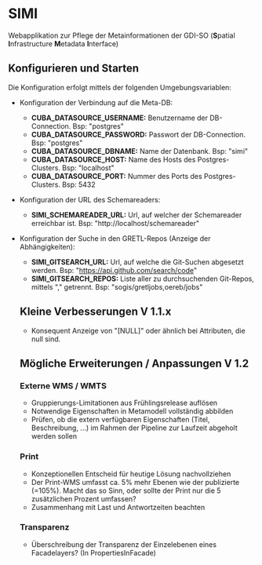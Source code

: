 # SIMI

Webapplikation zur Pflege der Metainformationen der GDI-SO (**S**patial **I**nfrastructure **M**etadata **I**nterface)

## Konfigurieren und Starten

Die Konfiguration erfolgt mittels der folgenden Umgebungsvariablen:

* Konfiguration der Verbindung auf die Meta-DB:
  * **CUBA_DATASOURCE_USERNAME:** Benutzername der DB-Connection. Bsp: "postgres"
  * **CUBA_DATASOURCE_PASSWORD:** Passwort der DB-Connection. Bsp: "postgres"
  * **CUBA_DATASOURCE_DBNAME:** Name der Datenbank. Bsp: "simi"
  * **CUBA_DATASOURCE_HOST:** Name des Hosts des Postgres-Clusters. Bsp: "localhost"
  * **CUBA_DATASOURCE_PORT:** Nummer des Ports des Postgres-Clusters. Bsp: 5432
* Konfiguration der URL des Schemareaders:
  * **SIMI_SCHEMAREADER_URL:** Url, auf welcher der Schemareader erreichbar ist. Bsp: "http://localhost/schemareader"
* Konfiguration der Suche in den GRETL-Repos (Anzeige der Abhängigkeiten):
  * **SIMI_GITSEARCH_URL:** Url, auf welche die Git-Suchen abgesetzt werden. Bsp: "https://api.github.com/search/code"
  * **SIMI_GITSEARCH_REPOS:** Liste aller zu durchsuchenden Git-Repos, mittels "," getrennt. Bsp: "sogis/gretljobs,oereb/jobs"
  
  ## Kleine Verbesserungen V 1.1.x
  * Konsequent Anzeige von "\[NULL\]" oder ähnlich bei Attributen, die null sind.

  ## Mögliche Erweiterungen / Anpassungen V 1.2

  ### Externe WMS / WMTS

  * Gruppierungs-Limitationen aus Frühlingsrelease auflösen
  * Notwendige Eigenschaften in Metamodell vollständig abbilden
  * Prüfen, ob die extern verfügbaren Eigenschaften (Titel, Beschreibung, ...) im Rahmen der Pipeline zur Laufzeit abgeholt werden sollen

  ### Print

  * Konzeptionellen Entscheid für heutige Lösung nachvollziehen
  * Der Print-WMS umfasst ca. 5% mehr Ebenen wie der publizierte (=105%). Macht das so Sinn, oder sollte der Print nur die 5 zusätzlichen Prozent umfassen?
  * Zusammenhang mit Last und Antwortzeiten beachten

  ### Transparenz

  * Überschreibung der Transparenz der Einzelebenen eines Facadelayers? (In PropertiesInFacade)